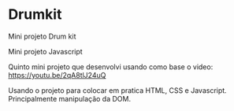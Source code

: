 # Drumkit
Mini projeto Drum kit

Mini projeto Javascript

Quinto mini projeto que desenvolvi usando como base o video: https://youtu.be/2qA8tlJ24uQ

Usando o projeto para colocar em pratica HTML, CSS e Javascript. Principalmente manipulação da DOM.
